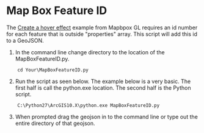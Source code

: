 # Map Box Feature ID

The [Create a hover effect](https://docs.mapbox.com/mapbox-gl-js/example/hover-styles/) example from Mapbpox GL requires an id number for each feature that is outside "properties" array. This script will add this id to a GeoJSON.

1. In the command line change directory to the location of the MapBoxFeatureID.py.

```
    cd Your\MapBoxFeatureID.py
```

2. Run the script as seen below. The example below is a very basic. The first half is call the python.exe location. The second half is the Python script.

```
    C:\Python27\ArcGIS10.X\python.exe MapBoxFeatureID.py
```

3. When prompted drag the geojson in to the command line or type out the entire directory of that geojson.
